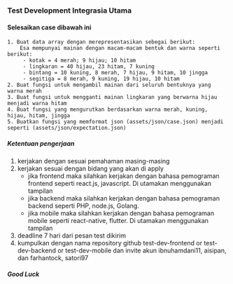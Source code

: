 ### Test Development Integrasia Utama ###
#### Selesaikan case dibawah ini ####
    1. Buat data array dengan merepresentasikan sebegai berikut:
        Esa mempunyai mainan dengan macam-macam bentuk dan warna seperti berikut:
         - kotak = 4 merah; 9 hijau; 10 hitam
         - lingkaran = 40 hijau, 23 hitam, 7 kuning
         - bintang = 10 kuning, 8 merah, 7 hijau, 9 hitam, 10 jingga
         - segitiga = 8 merah, 9 kuning, 19 hijau, 10 hitam
    2. Buat fungsi untuk mengambil mainan dari seluruh bentuknya yang warna merah
    3. Buat fungsi untuk mengganti mainan lingkaran yang berwarna hijau menjadi warna hitam
    4. Buat fungsi yang mengurutkan berdasarkan warna merah, kuning, hijau, hitam, jingga
    5. Buatkan fungsi yang memformat json (assets/json/case.json) menjadi seperti (assets/json/expectation.json)

##### Ketentuan pengerjaan #####
1. kerjakan dengan sesuai pemahaman masing-masing
2. kerjakan sesuai dengan bidang yang akan di apply
    - jika frontend maka silahkan kerjakan dengan bahasa pemograman frontend seperti react.js, javascript. Di utamakan menggunakan tampilan
    - jika backend maka silahkan kerjakan dengan bahasa pemograman backend seperti PHP, node.js, Golang.
    - jika mobile maka silahkan kerjakan dengan bahasa pemograman mobile seperti react-native, flutter. Di utamakan menggunakan tampilan
3. deadline 7 hari dari pesan test dikirim
4. kumpulkan dengan nama repository github test-dev-frontend or test-dev-backend or test-dev-mobile dan invite akun ibnuhamdani11, aisipan, dan farhantock, satori97

##### Good Luck #####